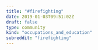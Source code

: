 ```yaml
---
title: "#firefighting"
date: 2019-01-03T09:51:02Z
draft: false
type: community
kind: "occupations_and_education"
subreddit: "firefighting"
---
```

